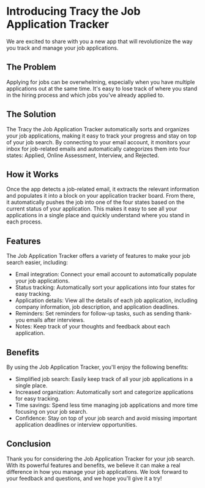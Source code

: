 <h1>Introducing Tracy the Job Application Tracker</h1>

<p> We are excited to share with you a new app that will revolutionize the way you track and manage your job applications.</p>

<h2>The Problem</h2>

<p>Applying for jobs can be overwhelming, especially when you have multiple applications out at the same time. It's easy to lose track of where you stand in the hiring process and which jobs you've already applied to.</p>

<h2>The Solution</h2>

<p>The Tracy the Job Application Tracker automatically sorts and organizes your job applications, making it easy to track your progress and stay on top of your job search. By connecting to your email account, it monitors your inbox for job-related emails and automatically categorizes them into four states: Applied, Online Assessment, Interview, and Rejected.</p>

<h2>How it Works</h2>

<p>Once the app detects a job-related email, it extracts the relevant information and populates it into a block on your application tracker board. From there, it automatically pushes the job into one of the four states based on the current status of your application. This makes it easy to see all your applications in a single place and quickly understand where you stand in each process.</p>

<h2>Features</h2>

<p>The Job Application Tracker offers a variety of features to make your job search easier, including:</p>

<ul>
  <li>Email integration: Connect your email account to automatically populate your job applications.</li>
  <li>Status tracking: Automatically sort your applications into four states for easy tracking.</li>
  <li>Application details: View all the details of each job application, including company information, job description, and application deadlines.</li>
  <li>Reminders: Set reminders for follow-up tasks, such as sending thank-you emails after interviews.</li>
  <li>Notes: Keep track of your thoughts and feedback about each application.</li>
</ul>

<h2>Benefits</h2>

<p>By using the Job Application Tracker, you'll enjoy the following benefits:</p>

<ul>
  <li>Simplified job search: Easily keep track of all your job applications in a single place.</li>
  <li>Increased organization: Automatically sort and categorize applications for easy tracking.</li>
  <li>Time savings: Spend less time managing job applications and more time focusing on your job search.</li>
  <li>Confidence: Stay on top of your job search and avoid missing important application deadlines or interview opportunities.</li>
</ul>

<h2>Conclusion</h2>

<p>Thank you for considering the Job Application Tracker for your job search. With its powerful features and benefits, we believe it can make a real difference in how you manage your job applications. We look forward to your feedback and questions, and we hope you'll give it a try!</p>

